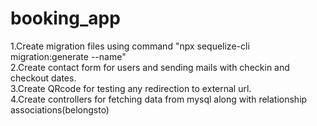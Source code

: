 # booking_app

1.Create migration files using command "npx sequelize-cli migration:generate --name" <br>
2.Create contact form for users and sending mails with checkin and checkout dates.<br>
3.Create QRcode for testing any redirection to external url.<br>
4.Create controllers for fetching data from mysql along with relationship associations(belongsto)

